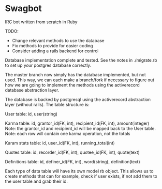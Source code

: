 Swagbot
=======

IRC bot written from scratch in Ruby

TODO:
- Change relevant methods to use the database
- Fix methods to provide for easier coding
- Consider adding a rails backend for control

Database implementation complete and tested. See the notes in ./migrate.rb to set up your postgres database correctly.

The master branch now simply has the database implemented, but not used. This way, we can each make a branch/fork if necessary to figure out how we are going to implement the methods using the activerecord database abstraction layer.

The database is backed by postgresql using the activerecord abstraction layer (without rails).
The table structure is:

User table:
id, user(string)

Karma table:
id, grantor_id(FK, int), recipient_id(FK, int), amount(integer)
Note: the grantor_id and recipient_id will be mapped back to the User table.
Note: each row will contain one karma operation, not the totals

Karam stats table:
id, user_id(FK, int), running_total(int)

Quotes table:
id, recorder_id(FK, int), quotee_id(FK, int), quote(text)

Definitions table:
id, definer_id(FK, int), word(string), definition(text)

Each type of data table will have its own model rb object. This allows us to create methods that can
for example, check if user exists, if not add them to the user table and grab their id.

